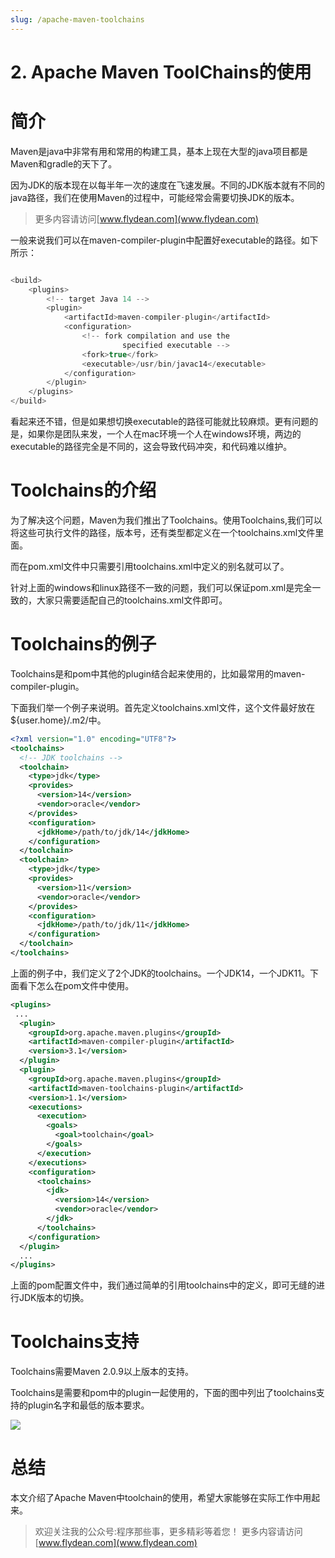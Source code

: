 ```yaml
---
slug: /apache-maven-toolchains
---
```


# 2. Apache Maven ToolChains的使用

# 简介

Maven是java中非常有用和常用的构建工具，基本上现在大型的java项目都是Maven和gradle的天下了。

因为JDK的版本现在以每半年一次的速度在飞速发展。不同的JDK版本就有不同的java路径，我们在使用Maven的过程中，可能经常会需要切换JDK的版本。

> 更多内容请访问[www.flydean.com](www.flydean.com)

一般来说我们可以在maven-compiler-plugin中配置好executable的路径。如下所示：

~~~java

<build>
	<plugins>
		<!-- target Java 14 -->
		<plugin>
			<artifactId>maven-compiler-plugin</artifactId>
			<configuration>
				<!-- fork compilation and use the
						 specified executable -->
				<fork>true</fork>
				<executable>/usr/bin/javac14</executable>
			</configuration>
		</plugin>
	</plugins>
</build>
~~~

看起来还不错，但是如果想切换executable的路径可能就比较麻烦。更有问题的是，如果你是团队来发，一个人在mac环境一个人在windows环境，两边的executable的路径完全是不同的，这会导致代码冲突，和代码难以维护。

# Toolchains的介绍

为了解决这个问题，Maven为我们推出了Toolchains。使用Toolchains,我们可以将这些可执行文件的路径，版本号，还有类型都定义在一个toolchains.xml文件里面。

而在pom.xml文件中只需要引用toolchains.xml中定义的别名就可以了。

针对上面的windows和linux路径不一致的问题，我们可以保证pom.xml是完全一致的，大家只需要适配自己的toolchains.xml文件即可。

# Toolchains的例子

Toolchains是和pom中其他的plugin结合起来使用的，比如最常用的maven-compiler-plugin。

下面我们举一个例子来说明。首先定义toolchains.xml文件，这个文件最好放在${user.home}/.m2/中。

~~~xml
<?xml version="1.0" encoding="UTF8"?>
<toolchains>
  <!-- JDK toolchains -->
  <toolchain>
    <type>jdk</type>
    <provides>
      <version>14</version>
      <vendor>oracle</vendor>
    </provides>
    <configuration>
      <jdkHome>/path/to/jdk/14</jdkHome>
    </configuration>
  </toolchain>
  <toolchain>
    <type>jdk</type>
    <provides>
      <version>11</version>
      <vendor>oracle</vendor>
    </provides>
    <configuration>
      <jdkHome>/path/to/jdk/11</jdkHome>
    </configuration>
  </toolchain>
</toolchains>
~~~

上面的例子中，我们定义了2个JDK的toolchains。一个JDK14，一个JDK11。下面看下怎么在pom文件中使用。

~~~xml
<plugins>
 ...
  <plugin>
    <groupId>org.apache.maven.plugins</groupId>
    <artifactId>maven-compiler-plugin</artifactId>
    <version>3.1</version>
  </plugin>
  <plugin>
    <groupId>org.apache.maven.plugins</groupId>
    <artifactId>maven-toolchains-plugin</artifactId>
    <version>1.1</version>
    <executions>
      <execution>
        <goals>
          <goal>toolchain</goal>
        </goals>
      </execution>
    </executions>
    <configuration>
      <toolchains>
        <jdk>
          <version>14</version>
          <vendor>oracle</vendor>
        </jdk>
      </toolchains>
    </configuration>
  </plugin>
  ...
</plugins>
~~~

上面的pom配置文件中，我们通过简单的引用toolchains中的定义，即可无缝的进行JDK版本的切换。

# Toolchains支持

Toolchains需要Maven 2.0.9以上版本的支持。

Toolchains是需要和pom中的plugin一起使用的，下面的图中列出了toolchains支持的plugin名字和最低的版本要求。

![](https://img-blog.csdnimg.cn/20200505125211775.png)

# 总结

本文介绍了Apache Maven中toolchain的使用，希望大家能够在实际工作中用起来。

> 欢迎关注我的公众号:程序那些事，更多精彩等着您！
> 更多内容请访问 [www.flydean.com](www.flydean.com)




